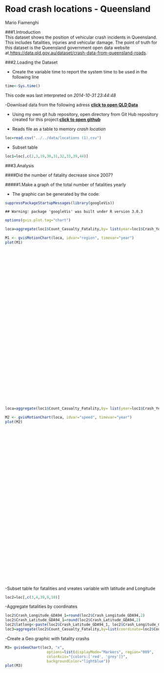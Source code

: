 # Road crash locations - Queensland 
Mario Fiamenghi  

###1.Introduction  
This dataset shows the position of vehicular crash incidents in Queensland. This includes fatalities, injuries and vehicular damage. The point of truth for this dataset is the Queensland government open data website at,https://data.qld.gov.au/dataset/crash-data-from-queensland-roads.

###2.Loading the  Dataset
- Create the variable time to report the system time to be used in the following line


```r
time<-Sys.time()
```
This code was last interpreted on *2014-10-31 23:44:48*  


-Download data from the following adress **[click to open QLD Data](https://data.qld.gov.au/dataset/crash-data-from-queensland-roads)**

- Using my own git hub repository, open directory from Git Hub repository created for this project:**[click to open github](https://github.com/fiamen/crash)**



- Reads file as a table to memory *crash location*

```r
loc=read.csv("../../data/locations (1).csv")
```
- Subset table

```r
loc1=loc[,c(2,3,19,30,31,32,33,39,44)]
```



###3.Analysis

####Did the number of fatality decrease since 2007?

#####1.Make a graph  of the total number of fatalities yearly




- The graphic can be generated by the code:

```r
suppressPackageStartupMessages(library(googleVis))
```

```
## Warning: package 'googleVis' was built under R version 3.0.3
```

```r
options(gvis.plot.tag="chart")
```


```r
loca=aggregate(loc1$Count_Casualty_Fatality,by= list(year=loc1$Crash_Year,region=loc1$Loc_Queensland_Transport_Region),sum,na=TRUE)
```

```r
M1 <- gvisMotionChart(loca, idvar="region", timevar="year")
plot(M1)
```

<!-- MotionChart generated in R 3.0.2 by googleVis 0.5.6 package -->
<!-- Fri Oct 31 23:44:49 2014 -->


<!-- jsHeader -->
<script type="text/javascript">
 
// jsData 
function gvisDataMotionChartID21ec40f52549 () {
var data = new google.visualization.DataTable();
var datajson =
[
 [
 "Central",
2001,
50 
],
[
 "Central",
2002,
49 
],
[
 "Central",
2003,
41 
],
[
 "Central",
2004,
42 
],
[
 "Central",
2005,
50 
],
[
 "Central",
2006,
52 
],
[
 "Central",
2007,
62 
],
[
 "Central",
2008,
35 
],
[
 "Central",
2009,
58 
],
[
 "Central",
2010,
43 
],
[
 "Central",
2011,
57 
],
[
 "Central",
2012,
51 
],
[
 "Central",
2013,
57 
],
[
 "Central",
2014,
6 
],
[
 "Northern",
2001,
48 
],
[
 "Northern",
2002,
47 
],
[
 "Northern",
2003,
38 
],
[
 "Northern",
2004,
30 
],
[
 "Northern",
2005,
55 
],
[
 "Northern",
2006,
58 
],
[
 "Northern",
2007,
42 
],
[
 "Northern",
2008,
63 
],
[
 "Northern",
2009,
60 
],
[
 "Northern",
2010,
41 
],
[
 "Northern",
2011,
30 
],
[
 "Northern",
2012,
44 
],
[
 "Northern",
2013,
34 
],
[
 "Northern",
2014,
12 
],
[
 "SEQ North",
2001,
68 
],
[
 "SEQ North",
2002,
69 
],
[
 "SEQ North",
2003,
76 
],
[
 "SEQ North",
2004,
57 
],
[
 "SEQ North",
2005,
57 
],
[
 "SEQ North",
2006,
70 
],
[
 "SEQ North",
2007,
67 
],
[
 "SEQ North",
2008,
64 
],
[
 "SEQ North",
2009,
67 
],
[
 "SEQ North",
2010,
43 
],
[
 "SEQ North",
2011,
43 
],
[
 "SEQ North",
2012,
58 
],
[
 "SEQ North",
2013,
56 
],
[
 "SEQ North",
2014,
5 
],
[
 "SEQ South",
2001,
94 
],
[
 "SEQ South",
2002,
94 
],
[
 "SEQ South",
2003,
91 
],
[
 "SEQ South",
2004,
109 
],
[
 "SEQ South",
2005,
95 
],
[
 "SEQ South",
2006,
94 
],
[
 "SEQ South",
2007,
124 
],
[
 "SEQ South",
2008,
91 
],
[
 "SEQ South",
2009,
78 
],
[
 "SEQ South",
2010,
70 
],
[
 "SEQ South",
2011,
82 
],
[
 "SEQ South",
2012,
72 
],
[
 "SEQ South",
2013,
67 
],
[
 "SEQ South",
2014,
13 
],
[
 "Southern",
2001,
69 
],
[
 "Southern",
2002,
68 
],
[
 "Southern",
2003,
69 
],
[
 "Southern",
2004,
78 
],
[
 "Southern",
2005,
78 
],
[
 "Southern",
2006,
66 
],
[
 "Southern",
2007,
70 
],
[
 "Southern",
2008,
80 
],
[
 "Southern",
2009,
73 
],
[
 "Southern",
2010,
57 
],
[
 "Southern",
2011,
62 
],
[
 "Southern",
2012,
60 
],
[
 "Southern",
2013,
62 
],
[
 "Southern",
2014,
21 
],
[
 "Unknown",
2001,
1 
],
[
 "Unknown",
2002,
1 
],
[
 "Unknown",
2003,
1 
],
[
 "Unknown",
2004,
1 
],
[
 "Unknown",
2005,
1 
],
[
 "Unknown",
2006,
1 
],
[
 "Unknown",
2007,
1 
],
[
 "Unknown",
2008,
1 
],
[
 "Unknown",
2009,
1 
],
[
 "Unknown",
2010,
1 
],
[
 "Unknown",
2011,
1 
],
[
 "Unknown",
2012,
1 
],
[
 "Unknown",
2013,
1 
] 
];
data.addColumn('string','region');
data.addColumn('number','year');
data.addColumn('number','x');
data.addRows(datajson);
return(data);
}
 
// jsDrawChart
function drawChartMotionChartID21ec40f52549() {
var data = gvisDataMotionChartID21ec40f52549();
var options = {};
options["width"] =    600;
options["height"] =    500;
options["state"] = "";

    var chart = new google.visualization.MotionChart(
    document.getElementById('MotionChartID21ec40f52549')
    );
    chart.draw(data,options);
    

}
  
 
// jsDisplayChart
(function() {
var pkgs = window.__gvisPackages = window.__gvisPackages || [];
var callbacks = window.__gvisCallbacks = window.__gvisCallbacks || [];
var chartid = "motionchart";
  
// Manually see if chartid is in pkgs (not all browsers support Array.indexOf)
var i, newPackage = true;
for (i = 0; newPackage && i < pkgs.length; i++) {
if (pkgs[i] === chartid)
newPackage = false;
}
if (newPackage)
  pkgs.push(chartid);
  
// Add the drawChart function to the global list of callbacks
callbacks.push(drawChartMotionChartID21ec40f52549);
})();
function displayChartMotionChartID21ec40f52549() {
  var pkgs = window.__gvisPackages = window.__gvisPackages || [];
  var callbacks = window.__gvisCallbacks = window.__gvisCallbacks || [];
  window.clearTimeout(window.__gvisLoad);
  // The timeout is set to 100 because otherwise the container div we are
  // targeting might not be part of the document yet
  window.__gvisLoad = setTimeout(function() {
  var pkgCount = pkgs.length;
  google.load("visualization", "1", { packages:pkgs, callback: function() {
  if (pkgCount != pkgs.length) {
  // Race condition where another setTimeout call snuck in after us; if
  // that call added a package, we must not shift its callback
  return;
}
while (callbacks.length > 0)
callbacks.shift()();
} });
}, 100);
}
 
// jsFooter
</script>
 
<!-- jsChart -->  
<script type="text/javascript" src="https://www.google.com/jsapi?callback=displayChartMotionChartID21ec40f52549"></script>
 
<!-- divChart -->
  
<div id="MotionChartID21ec40f52549" 
  style="width: 600; height: 500;">
</div>

```r
loca=aggregate(loc1$Count_Casualty_Fatality,by= list(year=loc1$Crash_Year,speed=loc1$Crash_Speed_Limit),sum,na=TRUE)
```

```r
M2 <- gvisMotionChart(loca, idvar="speed", timevar="year")
plot(M2)
```

<!-- MotionChart generated in R 3.0.2 by googleVis 0.5.6 package -->
<!-- Fri Oct 31 23:44:50 2014 -->


<!-- jsHeader -->
<script type="text/javascript">
 
// jsData 
function gvisDataMotionChartID21ec2d99455a () {
var data = new google.visualization.DataTable();
var datajson =
[
 [
 "0 - 50 km/h",
2001,
17 
],
[
 "0 - 50 km/h",
2002,
10 
],
[
 "0 - 50 km/h",
2003,
23 
],
[
 "0 - 50 km/h",
2004,
29 
],
[
 "0 - 50 km/h",
2005,
24 
],
[
 "0 - 50 km/h",
2006,
36 
],
[
 "0 - 50 km/h",
2007,
37 
],
[
 "0 - 50 km/h",
2008,
24 
],
[
 "0 - 50 km/h",
2009,
38 
],
[
 "0 - 50 km/h",
2010,
23 
],
[
 "0 - 50 km/h",
2011,
22 
],
[
 "0 - 50 km/h",
2012,
21 
],
[
 "0 - 50 km/h",
2013,
23 
],
[
 "0 - 50 km/h",
2014,
7 
],
[
 "100 - 110 km/h",
2001,
167 
],
[
 "100 - 110 km/h",
2002,
165 
],
[
 "100 - 110 km/h",
2003,
137 
],
[
 "100 - 110 km/h",
2004,
140 
],
[
 "100 - 110 km/h",
2005,
178 
],
[
 "100 - 110 km/h",
2006,
144 
],
[
 "100 - 110 km/h",
2007,
163 
],
[
 "100 - 110 km/h",
2008,
149 
],
[
 "100 - 110 km/h",
2009,
142 
],
[
 "100 - 110 km/h",
2010,
122 
],
[
 "100 - 110 km/h",
2011,
143 
],
[
 "100 - 110 km/h",
2012,
123 
],
[
 "100 - 110 km/h",
2013,
137 
],
[
 "100 - 110 km/h",
2014,
27 
],
[
 "60 km/h",
2001,
91 
],
[
 "60 km/h",
2002,
84 
],
[
 "60 km/h",
2003,
79 
],
[
 "60 km/h",
2004,
93 
],
[
 "60 km/h",
2005,
75 
],
[
 "60 km/h",
2006,
99 
],
[
 "60 km/h",
2007,
83 
],
[
 "60 km/h",
2008,
95 
],
[
 "60 km/h",
2009,
75 
],
[
 "60 km/h",
2010,
55 
],
[
 "60 km/h",
2011,
60 
],
[
 "60 km/h",
2012,
78 
],
[
 "60 km/h",
2013,
53 
],
[
 "60 km/h",
2014,
14 
],
[
 "70 km/h",
2001,
15 
],
[
 "70 km/h",
2002,
19 
],
[
 "70 km/h",
2003,
13 
],
[
 "70 km/h",
2004,
14 
],
[
 "70 km/h",
2005,
18 
],
[
 "70 km/h",
2006,
16 
],
[
 "70 km/h",
2007,
19 
],
[
 "70 km/h",
2008,
14 
],
[
 "70 km/h",
2009,
15 
],
[
 "70 km/h",
2010,
13 
],
[
 "70 km/h",
2011,
6 
],
[
 "70 km/h",
2012,
13 
],
[
 "70 km/h",
2013,
12 
],
[
 "80 - 90 km/h",
2001,
39 
],
[
 "80 - 90 km/h",
2002,
49 
],
[
 "80 - 90 km/h",
2003,
63 
],
[
 "80 - 90 km/h",
2004,
40 
],
[
 "80 - 90 km/h",
2005,
40 
],
[
 "80 - 90 km/h",
2006,
45 
],
[
 "80 - 90 km/h",
2007,
63 
],
[
 "80 - 90 km/h",
2008,
51 
],
[
 "80 - 90 km/h",
2009,
66 
],
[
 "80 - 90 km/h",
2010,
41 
],
[
 "80 - 90 km/h",
2011,
43 
],
[
 "80 - 90 km/h",
2012,
50 
],
[
 "80 - 90 km/h",
2013,
51 
],
[
 "80 - 90 km/h",
2014,
8 
] 
];
data.addColumn('string','speed');
data.addColumn('number','year');
data.addColumn('number','x');
data.addRows(datajson);
return(data);
}
 
// jsDrawChart
function drawChartMotionChartID21ec2d99455a() {
var data = gvisDataMotionChartID21ec2d99455a();
var options = {};
options["width"] =    600;
options["height"] =    500;
options["state"] = "";

    var chart = new google.visualization.MotionChart(
    document.getElementById('MotionChartID21ec2d99455a')
    );
    chart.draw(data,options);
    

}
  
 
// jsDisplayChart
(function() {
var pkgs = window.__gvisPackages = window.__gvisPackages || [];
var callbacks = window.__gvisCallbacks = window.__gvisCallbacks || [];
var chartid = "motionchart";
  
// Manually see if chartid is in pkgs (not all browsers support Array.indexOf)
var i, newPackage = true;
for (i = 0; newPackage && i < pkgs.length; i++) {
if (pkgs[i] === chartid)
newPackage = false;
}
if (newPackage)
  pkgs.push(chartid);
  
// Add the drawChart function to the global list of callbacks
callbacks.push(drawChartMotionChartID21ec2d99455a);
})();
function displayChartMotionChartID21ec2d99455a() {
  var pkgs = window.__gvisPackages = window.__gvisPackages || [];
  var callbacks = window.__gvisCallbacks = window.__gvisCallbacks || [];
  window.clearTimeout(window.__gvisLoad);
  // The timeout is set to 100 because otherwise the container div we are
  // targeting might not be part of the document yet
  window.__gvisLoad = setTimeout(function() {
  var pkgCount = pkgs.length;
  google.load("visualization", "1", { packages:pkgs, callback: function() {
  if (pkgCount != pkgs.length) {
  // Race condition where another setTimeout call snuck in after us; if
  // that call added a package, we must not shift its callback
  return;
}
while (callbacks.length > 0)
callbacks.shift()();
} });
}, 100);
}
 
// jsFooter
</script>
 
<!-- jsChart -->  
<script type="text/javascript" src="https://www.google.com/jsapi?callback=displayChartMotionChartID21ec2d99455a"></script>
 
<!-- divChart -->
  
<div id="MotionChartID21ec2d99455a" 
  style="width: 600; height: 500;">
</div>

-Subset table for fatalities and vreates variable with latitude and Longitude

```r
loc2=loc[,c(3,4,39,9,10)]
```
-Aggregate fatalities by coordinates

```r
loc2$Crash_Longitude_GDA94_1=round(loc2$Crash_Longitude_GDA94,2)
loc2$Crash_Latitude_GDA94_1=round(loc2$Crash_Latitude_GDA94,2)
loc2$latlong<-paste(loc2$Crash_Latitude_GDA94_1, loc2$Crash_Longitude_GDA94_1, sep=":")
loc3=aggregate(loc2$Count_Casualty_Fatality,by=list(coordinate=loc2$Count_Casualty_Fatality),sum,na=TRUE)
```


-Create a Geo graphic with fatality crashs

```r
M3= gvisGeoChart(loc3, "x",
                   options=list(displayMode="Markers", region="009",
                   colorAxis="{colors:['red', 'grey']}",
                   backgroundColor="lightblue"))
plot(M3)
```

<!-- GeoChart generated in R 3.0.2 by googleVis 0.5.6 package -->
<!-- Fri Oct 31 23:44:50 2014 -->


<!-- jsHeader -->
<script type="text/javascript">
 
// jsData 
function gvisDataGeoChartID21ec590c6181 () {
var data = new google.visualization.DataTable();
var datajson =
[
 [
 "1" 
],
[
 "3410" 
],
[
 "479" 
],
[
 "112" 
],
[
 "45" 
],
[
 "31" 
] 
];
data.addColumn('string','x');
data.addRows(datajson);
return(data);
}
 
// jsDrawChart
function drawChartGeoChartID21ec590c6181() {
var data = gvisDataGeoChartID21ec590c6181();
var options = {};
options["width"] =    556;
options["height"] =    347;
options["displayMode"] = "Markers";
options["region"] = "009";
options["colorAxis"] = {colors:['red', 'grey']};
options["backgroundColor"] = "lightblue";

    var chart = new google.visualization.GeoChart(
    document.getElementById('GeoChartID21ec590c6181')
    );
    chart.draw(data,options);
    

}
  
 
// jsDisplayChart
(function() {
var pkgs = window.__gvisPackages = window.__gvisPackages || [];
var callbacks = window.__gvisCallbacks = window.__gvisCallbacks || [];
var chartid = "geochart";
  
// Manually see if chartid is in pkgs (not all browsers support Array.indexOf)
var i, newPackage = true;
for (i = 0; newPackage && i < pkgs.length; i++) {
if (pkgs[i] === chartid)
newPackage = false;
}
if (newPackage)
  pkgs.push(chartid);
  
// Add the drawChart function to the global list of callbacks
callbacks.push(drawChartGeoChartID21ec590c6181);
})();
function displayChartGeoChartID21ec590c6181() {
  var pkgs = window.__gvisPackages = window.__gvisPackages || [];
  var callbacks = window.__gvisCallbacks = window.__gvisCallbacks || [];
  window.clearTimeout(window.__gvisLoad);
  // The timeout is set to 100 because otherwise the container div we are
  // targeting might not be part of the document yet
  window.__gvisLoad = setTimeout(function() {
  var pkgCount = pkgs.length;
  google.load("visualization", "1", { packages:pkgs, callback: function() {
  if (pkgCount != pkgs.length) {
  // Race condition where another setTimeout call snuck in after us; if
  // that call added a package, we must not shift its callback
  return;
}
while (callbacks.length > 0)
callbacks.shift()();
} });
}, 100);
}
 
// jsFooter
</script>
 
<!-- jsChart -->  
<script type="text/javascript" src="https://www.google.com/jsapi?callback=displayChartGeoChartID21ec590c6181"></script>
 
<!-- divChart -->
  
<div id="GeoChartID21ec590c6181" 
  style="width: 556; height: 347;">
</div>

